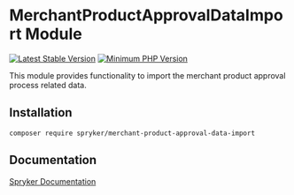 # MerchantProductApprovalDataImport Module
[![Latest Stable Version](https://poser.pugx.org/spryker/merchant-product-approval-data-import/v/stable.svg)](https://packagist.org/packages/spryker/merchant-product-approval-data-import)
[![Minimum PHP Version](https://img.shields.io/badge/php-%3E%3D%208.2-8892BF.svg)](https://php.net/)

This module provides functionality to import the merchant product approval process related data.

## Installation

```
composer require spryker/merchant-product-approval-data-import
```

## Documentation

[Spryker Documentation](https://docs.spryker.com)
